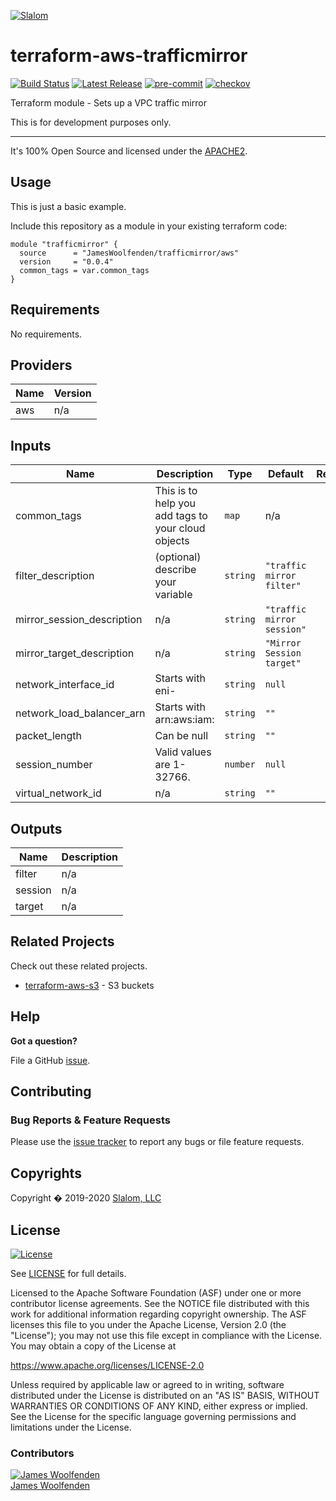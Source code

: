 [![Slalom][logo]](https://slalom.com)

# terraform-aws-trafficmirror

[![Build Status](https://github.com/JamesWoolfenden/terraform-aws-trafficmirror/workflows/Verify%20and%20Bump/badge.svg?branch=master)](https://github.com/JamesWoolfenden/terraform-aws-trafficmirror)
[![Latest Release](https://img.shields.io/github/release/JamesWoolfenden/terraform-aws-trafficmirror.svg)](https://github.com/JamesWoolfenden/terraform-aws-trafficmirror/releases/latest)
[![pre-commit](https://img.shields.io/badge/pre--commit-enabled-brightgreen?logo=pre-commit&logoColor=white)](https://github.com/pre-commit/pre-commit)
[![checkov](https://img.shields.io/badge/checkov-verified-brightgreen)](https://www.checkov.io/)

Terraform module - Sets up a VPC traffic mirror

This is for development purposes only.

---

It's 100% Open Source and licensed under the [APACHE2](LICENSE).

## Usage

This is just a basic example.

Include this repository as a module in your existing terraform code:

```hcl
module "trafficmirror" {
  source      = "JamesWoolfenden/trafficmirror/aws"
  version     = "0.0.4"
  common_tags = var.common_tags
}
```

<!-- BEGINNING OF PRE-COMMIT-TERRAFORM DOCS HOOK -->
## Requirements

No requirements.

## Providers

| Name | Version |
|------|---------|
| aws | n/a |

## Inputs

| Name | Description | Type | Default | Required |
|------|-------------|------|---------|:--------:|
| common\_tags | This is to help you add tags to your cloud objects | `map` | n/a | yes |
| filter\_description | (optional) describe your variable | `string` | `"traffic mirror filter"` | no |
| mirror\_session\_description | n/a | `string` | `"traffic mirror session"` | no |
| mirror\_target\_description | n/a | `string` | `"Mirror Session target"` | no |
| network\_interface\_id | Starts with eni- | `string` | `null` | no |
| network\_load\_balancer\_arn | Starts with arn:aws:iam: | `string` | `""` | no |
| packet\_length | Can be null | `string` | `""` | no |
| session\_number | Valid values are 1-32766. | `number` | `null` | no |
| virtual\_network\_id | n/a | `string` | `""` | no |

## Outputs

| Name | Description |
|------|-------------|
| filter | n/a |
| session | n/a |
| target | n/a |

<!-- END OF PRE-COMMIT-TERRAFORM DOCS HOOK -->

## Related Projects

Check out these related projects.

- [terraform-aws-s3](https://github.com/jameswoolfenden/terraform-aws-s3) - S3 buckets

## Help

**Got a question?**

File a GitHub [issue](https://github.com/JamesWoolfenden/terraform-aws-trafficmirror/issues).

## Contributing

### Bug Reports & Feature Requests

Please use the [issue tracker](https://github.com/JamesWoolfenden/terraform-aws-trafficmirror/issues) to report any bugs or file feature requests.

## Copyrights

Copyright � 2019-2020 [Slalom, LLC](https://slalom.com)

## License

[![License](https://img.shields.io/badge/License-Apache%202.0-blue.svg)](https://opensource.org/licenses/Apache-2.0)

See [LICENSE](LICENSE) for full details.

Licensed to the Apache Software Foundation (ASF) under one
or more contributor license agreements.  See the NOTICE file
distributed with this work for additional information
regarding copyright ownership.  The ASF licenses this file
to you under the Apache License, Version 2.0 (the
"License"); you may not use this file except in compliance
with the License.  You may obtain a copy of the License at

<https://www.apache.org/licenses/LICENSE-2.0>

Unless required by applicable law or agreed to in writing,
software distributed under the License is distributed on an
"AS IS" BASIS, WITHOUT WARRANTIES OR CONDITIONS OF ANY
KIND, either express or implied.  See the License for the
specific language governing permissions and limitations
under the License.

### Contributors

[![James Woolfenden][jameswoolfenden_avatar]][jameswoolfenden_homepage]<br/>[James Woolfenden][jameswoolfenden_homepage]

[jameswoolfenden_homepage]: https://github.com/jameswoolfenden
[jameswoolfenden_avatar]: https://github.com/jameswoolfenden.png?size=150
[logo]: https://gist.githubusercontent.com/JamesWoolfenden/5c457434351e9fe732ca22b78fdd7d5e/raw/15933294ae2b00f5dba6557d2be88f4b4da21201/slalom-logo.png
[website]: https://slalom.com
[github]: https://github.com/jameswoolfenden
[linkedin]: https://www.linkedin.com/in/jameswoolfenden/
[twitter]: https://twitter.com/JimWoolfenden

[share_twitter]: https://twitter.com/intent/tweet/?text=terraform-aws-trafficmirror&url=https://github.com/JamesWoolfenden/terraform-aws-trafficmirror
[share_linkedin]: https://www.linkedin.com/shareArticle?mini=true&title=terraform-aws-trafficmirror&url=https://github.com/JamesWoolfenden/terraform-aws-trafficmirror
[share_reddit]: https://reddit.com/submit/?url=https://github.com/JamesWoolfenden/terraform-aws-trafficmirror
[share_facebook]: https://facebook.com/sharer/sharer.php?u=https://github.com/JamesWoolfenden/terraform-aws-trafficmirror
[share_email]: mailto:?subject=terraform-aws-trafficmirror&body=https://github.com/JamesWoolfenden/terraform-aws-trafficmirror
